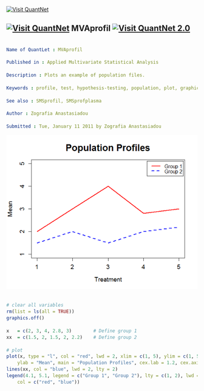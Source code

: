 
[<img src="https://github.com/QuantLet/Styleguide-and-Validation-procedure/blob/master/pictures/banner.png" alt="Visit QuantNet">](http://quantlet.de/index.php?p=info)

## [<img src="https://github.com/QuantLet/Styleguide-and-Validation-procedure/blob/master/pictures/qloqo.png" alt="Visit QuantNet">](http://quantlet.de/) **MVAprofil** [<img src="https://github.com/QuantLet/Styleguide-and-Validation-procedure/blob/master/pictures/QN2.png" width="60" alt="Visit QuantNet 2.0">](http://quantlet.de/d3/ia)

```yaml

Name of QuantLet : MVAprofil

Published in : Applied Multivariate Statistical Analysis

Description : Plots an example of population files.

Keywords : profile, test, hypothesis-testing, population, plot, graphical representation

See also : SMSprofil, SMSprofplasma

Author : Zografia Anastasiadou

Submitted : Tue, January 11 2011 by Zografia Anastasiadou

```

![Picture1](MVAprofil.png)


```r

# clear all variables
rm(list = ls(all = TRUE))
graphics.off()

x   = c(2, 3, 4, 2.8, 3)        # Define group 1
xx  = c(1.5, 2, 1.5, 2, 2.2)    # Define group 2

# plot
plot(x, type = "l", col = "red", lwd = 2, xlim = c(1, 5), ylim = c(1, 5), xlab = "Treatment", 
    ylab = "Mean", main = "Population Profiles", cex.lab = 1.2, cex.axis = 1.2, cex.main = 1.8)
lines(xx, col = "blue", lwd = 2, lty = 2)
legend(4.1, 5.1, legend = c("Group 1", "Group 2"), lty = c(1, 2), lwd = c(2, 2), 
    col = c("red", "blue"))

```
